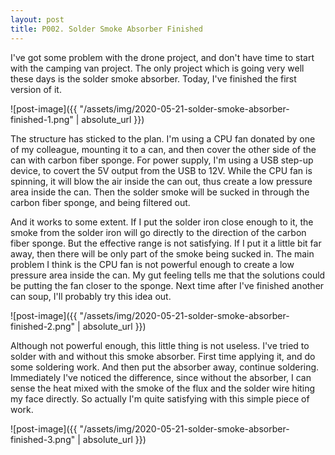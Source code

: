 ```yaml
---
layout: post
title: P002. Solder Smoke Absorber Finished
---
```

I've got some problem with the drone project, and don't have time to start with the camping van project. The only project which is going very well these days is the solder smoke absorber. Today, I've finished the first version of it.

![post-image]({{ "/assets/img/2020-05-21-solder-smoke-absorber-finished-1.png" | absolute_url }})

The structure has sticked to the plan. I'm using a CPU fan donated by one of my colleague, mounting it to a can, and then cover the other side of the can with carbon fiber sponge. For power supply, I'm using a USB step-up device, to covert the 5V output from the USB to 12V. While the CPU fan is spinning, it will blow the air inside the can out, thus create a low pressure area inside the can. Then the solder smoke will be sucked in through the carbon fiber sponge, and being filtered out.

And it works to some extent. If I put the solder iron close enough to it, the smoke from the solder iron will go directly to the direction of the carbon fiber sponge. But the effective range is not satisfying. If I put it a little bit far away, then there will be only part of the smoke being sucked in. The main problem I think is the CPU fan is not powerful enough to create a low pressure area inside the can. My gut feeling tells me that the solutions could be putting the fan closer to the sponge. Next time after I've finished another can soup, I'll probably try this idea out.

![post-image]({{ "/assets/img/2020-05-21-solder-smoke-absorber-finished-2.png" | absolute_url }})

Although not powerful enough, this little thing is not useless. I've tried to solder with and without this smoke absorber. First time applying it, and do some soldering work. And then put the absorber away, continue soldering. Immediately I've noticed the difference, since without the absorber, I can sense the heat mixed with the smoke of the flux and the solder wire hiting my face directly. So actually I'm quite satisfying with this simple piece of work.

![post-image]({{ "/assets/img/2020-05-21-solder-smoke-absorber-finished-3.png" | absolute_url }})
